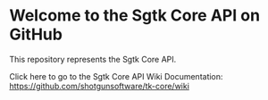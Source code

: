 Welcome to the Sgtk Core API on GitHub
======================================================

This repository represents the Sgtk Core API.

Click here to go to the Sgtk Core API Wiki Documentation: https://github.com/shotgunsoftware/tk-core/wiki
